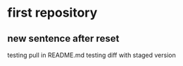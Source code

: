 # first repository
## new sentence after reset
testing pull in README.md
testing diff with staged version
